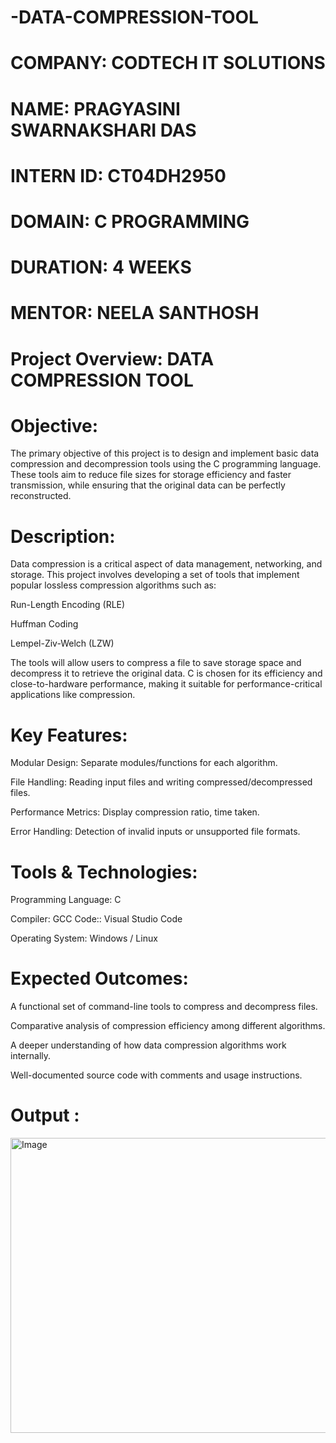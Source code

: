 # -DATA-COMPRESSION-TOOL

# COMPANY: CODTECH IT SOLUTIONS

# NAME: PRAGYASINI SWARNAKSHARI DAS

# INTERN ID: CT04DH2950

# DOMAIN: C PROGRAMMING

# DURATION: 4 WEEKS

# MENTOR: NEELA SANTHOSH

# Project Overview: DATA COMPRESSION TOOL
# Objective:
The primary objective of this project is to design and implement basic data compression and decompression tools using the C programming language. These tools aim to reduce file sizes for storage efficiency and faster transmission, while ensuring that the original data can be perfectly reconstructed.

# Description:
Data compression is a critical aspect of data management, networking, and storage. This project involves developing a set of tools that implement popular lossless compression algorithms such as:

Run-Length Encoding (RLE)

Huffman Coding

Lempel-Ziv-Welch (LZW)

The tools will allow users to compress a file to save storage space and decompress it to retrieve the original data. C is chosen for its efficiency and close-to-hardware performance, making it suitable for performance-critical applications like compression.

# Key Features:
Modular Design: Separate modules/functions for each algorithm.

File Handling: Reading input files and writing compressed/decompressed files.

Performance Metrics: Display compression ratio, time taken.

Error Handling: Detection of invalid inputs or unsupported file formats.

# Tools & Technologies:
Programming Language: C

Compiler: GCC  Code:: Visual Studio Code 

Operating System: Windows / Linux

# Expected Outcomes:
A functional set of command-line tools to compress and decompress files.

Comparative analysis of compression efficiency among different algorithms.

A deeper understanding of how data compression algorithms work internally.

Well-documented source code with comments and usage instructions.

# Output :

<img width="1728" height="472" alt="Image" src="https://github.com/user-attachments/assets/c1e08e34-60ee-4db9-92c6-8dee72d344a3" />
